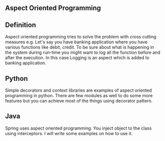 Aspect Oriented Programming
---------------------------
Definition
----------
Aspect oriented programming tries to solve the problem with cross cutting measures e.g. Let's say you have banking application where you have various functions like debit, credit. To be sure about what is happening in the system during run-time you might want to log all the function before and after the execution. In this case Logging is an aspect which is added to banking application.

Python
-------
Simple decorators and context libraries are examples of aspect oriented programming in python. There are few modules as well to do some more features but you can achieve most of the things using decorator pattern.

Java
-----
Spring uses aspect oriented programming. You inject object to the class using interceptors. I will write some examples on how to use it. 
